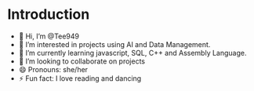 # Introduction
- 👋 Hi, I’m @Tee949
- 👀 I’m interested in projects using AI and Data Management. 
- 🌱 I’m currently learning javascript, SQL, C++ and Assembly Language. 
- 💞️ I’m looking to collaborate on projects
- 😄 Pronouns: she/her
- ⚡ Fun fact: I love reading and dancing
